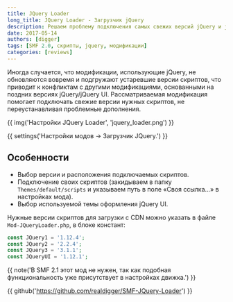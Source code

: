 ```yaml
---
title: JQuery Loader
long_title: JQuery Loader - Загрузчик jQuery
description: Решаем проблему подключения самых свежих версий jQuery и jQuery UI на форуме SMF.
date: 2017-05-14
authors: [digger]
tags: [SMF 2.0, скрипты, jquery, модификации]
categories: [reviews]
---
```


Иногда случается, что модификации, использующие jQuery, не обновляются вовремя и подгружают устаревшие версии скриптов, что приводит к конфликтам с другими модификациями, основанными на поздних версиях jQuery/jQuery UI. Рассматриваемая модификация помогает подключать свежие версии нужных скриптов, не переустанавливая проблемные дополнения.

<!-- more -->

{{ img('Настройки JQuery Loader', 'jquery_loader.png') }}

{{ settings('Настройки модов → Загрузчик JQuery.') }}

## Особенности

* Выбор версии и расположения подключаемых скриптов.
* Подключение своих скриптов (закидываем в папку `Themes/default/scripts` и указываем путь в поле «Своя ссылка...» в настройках мода).
* Выбор используемой темы оформления jQuery UI.

Нужные версии скриптов для загрузки с CDN можно указать в файле `Mod-JQueryLoader.php`, в блоке констант:

```php
const JQuery1 = '1.12.4';
const JQuery2 = '2.2.4';
const JQuery3 = '3.1.1';
const JQueryUI = '1.12.1';
```

{{ note('В SMF 2.1 этот мод не нужен, так как подобная функциональность уже присутствует в настройках движка.') }}

{{ github('https://github.com/realdigger/SMF-JQuery-Loader') }}
